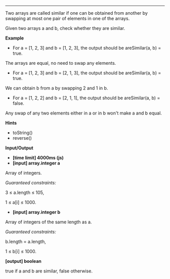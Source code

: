 
---
Two arrays are called similar if one can be obtained from another by swapping at most one pair of elements in one of the arrays.

Given two arrays a and b, check whether they are similar.

**Example**

- For a = [1, 2, 3] and b = [1, 2, 3], the output should be
areSimilar(a, b) = true.

The arrays are equal, no need to swap any elements.

- For a = [1, 2, 3] and b = [2, 1, 3], the output should be
areSimilar(a, b) = true.

We can obtain b from a by swapping 2 and 1 in b.

- For a = [1, 2, 2] and b = [2, 1, 1], the output should be
areSimilar(a, b) = false.

Any swap of any two elements either in a or in b won't make a and b equal.

**Hints**
-   toString()
-   reverse()

**Input/Output**

- **[time limit] 4000ms (js)**
- **[input] array.integer a**

Array of integers.

*Guaranteed constraints:*

3 ≤ a.length ≤ 105,

1 ≤ a[i] ≤ 1000.

- **[input] array.integer b**

Array of integers of the same length as a.

*Guaranteed constraints:*

b.length = a.length,

1 ≤ b[i] ≤ 1000.

**[output] boolean**

true if a and b are similar, false otherwise.